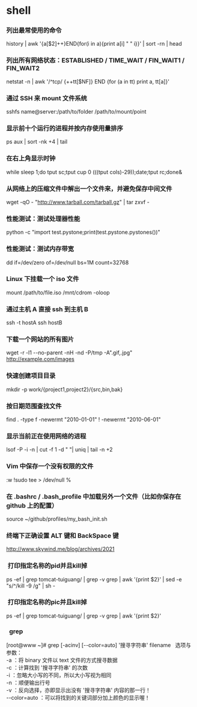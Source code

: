 # shell 

### 列出最常使用的命令
history | awk '{a[$2]++}END{for(i in a){print a[i] " " i}}' | sort -rn | head

### 列出所有网络状态：ESTABLISHED / TIME_WAIT / FIN_WAIT1 / FIN_WAIT2 
netstat -n | awk '/^tcp/ {++tt[$NF]} END {for (a in tt) print a, tt[a]}'

### 通过 SSH 来 mount 文件系统
sshfs name@server:/path/to/folder /path/to/mount/point

### 显示前十个运行的进程并按内存使用量排序
ps aux | sort -nk +4 | tail

### 在右上角显示时钟
while sleep 1;do tput sc;tput cup 0 $(($(tput cols)-29));date;tput rc;done&

### 从网络上的压缩文件中解出一个文件来，并避免保存中间文件
wget -qO - "http://www.tarball.com/tarball.gz" | tar zxvf -

### 性能测试：测试处理器性能
python -c "import test.pystone;print(test.pystone.pystones())"

### 性能测试：测试内存带宽
dd if=/dev/zero of=/dev/null bs=1M count=32768

### Linux 下挂载一个 iso 文件
mount /path/to/file.iso /mnt/cdrom -oloop

### 通过主机 A 直接 ssh 到主机 B
ssh -t hostA ssh hostB

### 下载一个网站的所有图片
wget -r -l1 --no-parent -nH -nd -P/tmp -A".gif,.jpg" http://example.com/images

### 快速创建项目目录
mkdir -p work/{project1,project2}/{src,bin,bak}

### 按日期范围查找文件
find . -type f -newermt "2010-01-01" ! -newermt "2010-06-01"

### 显示当前正在使用网络的进程
lsof -P -i -n | cut -f 1 -d " "| uniq | tail -n +2

### Vim 中保存一个没有权限的文件
:w !sudo tee > /dev/null %

### 在 .bashrc / .bash_profile 中加载另外一个文件（比如你保存在 github 上的配置）
source ~/github/profiles/my_bash_init.sh

### 终端下正确设置 ALT 键和 BackSpace 键
http://www.skywind.me/blog/archives/2021

###   打印指定名称的pid并且kill掉
ps -ef | grep tomcat-tuiguang/ | grep -v grep | awk '{print $2}'  | sed -e "s/^/kill -9 /g" | sh -

###  打印指定名称的pic并且kill掉
ps -ef | grep tomcat-tuiguang/ | grep -v grep | awk '{print $2}'

###   grep
[root@www ~]# grep [-acinv] [--color=auto] '搜寻字符串' filename   
选项与参数：    
-a ：将 binary 文件以 text 文件的方式搜寻数据   
-c ：计算找到 '搜寻字符串' 的次数   
-i ：忽略大小写的不同，所以大小写视为相同   
-n ：顺便输出行号    
-v ：反向选择，亦即显示出没有 '搜寻字符串' 内容的那一行！   
--color=auto ：可以将找到的关键词部分加上颜色的显示喔！    


